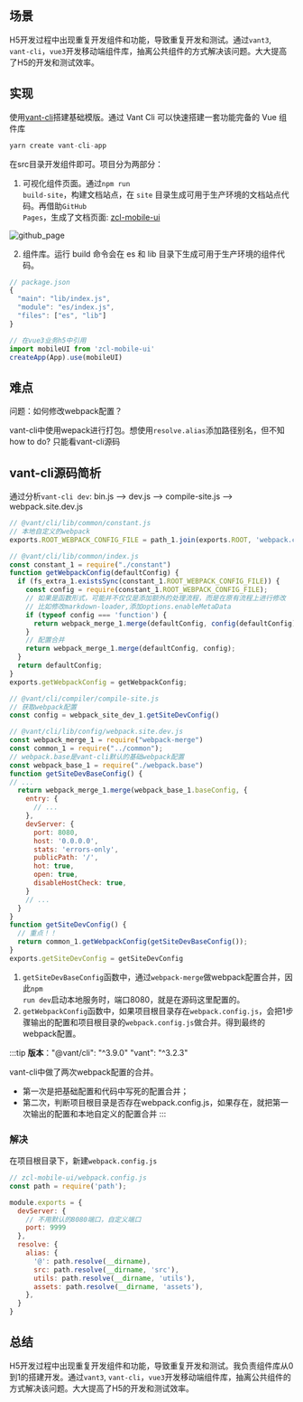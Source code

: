 ## 场景
H5开发过程中出现重复开发组件和功能，导致重复开发和测试。通过<code>vant3</code>, <code>vant-cli</code>，<code>vue3</code>开发移动端组件库，抽离公共组件的方式解决该问题。大大提高了H5的开发和测试效率。

## 实现
使用[vant-cli](https://github.com/youzan/vant/tree/dev/packages/vant-cli)搭建基础模版。通过 Vant Cli 可以快速搭建一套功能完备的 Vue 组件库
```js
yarn create vant-cli-app
```
在src目录开发组件即可。项目分为两部分：
1. 可视化组件页面。通过<code>npm run build-site</code>，构建文档站点，在 <code>site</code> 目录生成可用于生产环境的文档站点代码。再借助<code>GitHub Pages</code>，生成了文档页面: [zcl-mobile-ui](https://0zcl.github.io/zcl-mobile-ui/#/home)

![github_page](@assets/project/25.png)

2. 组件库。运行 build 命令会在 es 和 lib 目录下生成可用于生产环境的组件代码。
```js
// package.json
{
  "main": "lib/index.js",
  "module": "es/index.js",
  "files": ["es", "lib"]
}

// 在vue3业务h5中引用
import mobileUI from 'zcl-mobile-ui'
createApp(App).use(mobileUI)
```

## 难点
问题：如何修改webpack配置？

vant-cli中使用wepack进行打包。想使用<code>resolve.alias</code>添加路径别名，但不知how to do? 只能看vant-cli源码

## vant-cli源码简析
通过分析<code>vant-cli dev</code>: bin.js --> dev.js --> compile-site.js --> webpack.site.dev.js
```js
// @vant/cli/lib/common/constant.js
// 本地自定义的webpack
exports.ROOT_WEBPACK_CONFIG_FILE = path_1.join(exports.ROOT, 'webpack.config.js');

// @vant/cli/lib/common/index.js
const constant_1 = require("./constant")
function getWebpackConfig(defaultConfig) {
  if (fs_extra_1.existsSync(constant_1.ROOT_WEBPACK_CONFIG_FILE)) {
    const config = require(constant_1.ROOT_WEBPACK_CONFIG_FILE);
    // 如果是函数形式，可能并不仅仅是添加额外的处理流程，而是在原有流程上进行修改
    // 比如修改markdown-loader,添加options.enableMetaData
    if (typeof config === 'function') {
      return webpack_merge_1.merge(defaultConfig, config(defaultConfig));
    }
    // 配置合并
    return webpack_merge_1.merge(defaultConfig, config);
  }
  return defaultConfig;
}
exports.getWebpackConfig = getWebpackConfig;

// @vant/cli/compiler/compile-site.js
// 获取webpack配置
const config = webpack_site_dev_1.getSiteDevConfig()

// @vant/cli/lib/config/webpack.site.dev.js
const webpack_merge_1 = require("webpack-merge")
const common_1 = require("../common");
// webpack.base是vant-cli默认的基础webpack配置
const webpack_base_1 = require("./webpack.base")
function getSiteDevBaseConfig() {
// ...
  return webpack_merge_1.merge(webpack_base_1.baseConfig, {
    entry: {
      // ...
    },
    devServer: {
      port: 8080,
      host: '0.0.0.0',
      stats: 'errors-only',
      publicPath: '/',
      hot: true,
      open: true,
      disableHostCheck: true,
    }
    // ...
  }
}
function getSiteDevConfig() {
  // 重点！！
  return common_1.getWebpackConfig(getSiteDevBaseConfig());
}
exports.getSiteDevConfig = getSiteDevConfig
```
1. <code>getSiteDevBaseConfig</code>函数中，通过<code>webpack-merge</code>做webpack配置合并，因此<code>npm run dev</code>启动本地服务时，端口8080，就是在源码这里配置的。
2. <code>getWebpackConfig</code>函数中，如果项目根目录存在<code>webpack.config.js</code>，会把1步骤输出的配置和项目根目录的<code>webpack.config.js</code>做合并。得到最终的webpack配置。

:::tip
<strong>版本</strong>："@vant/cli": "^3.9.0"  "vant": "^3.2.3"

vant-cli中做了两次webpack配置的合并。
* 第一次是把基础配置和代码中写死的配置合并；
* 第二次，判断项目根目录是否存在webpack.config.js，如果存在，就把第一次输出的配置和本地自定义的配置合并
:::

### 解决
在项目根目录下，新建<code>webpack.config.js</code>
```js
// zcl-mobile-ui/webpack.config.js
const path = require('path');

module.exports = {
  devServer: {
    // 不用默认的8080端口，自定义端口
    port: 9999
  },
  resolve: {
    alias: {
      '@': path.resolve(__dirname),
      src: path.resolve(__dirname, 'src'),
      utils: path.resolve(__dirname, 'utils'),
      assets: path.resolve(__dirname, 'assets'),
    },
  }
}
```

## 总结
H5开发过程中出现重复开发组件和功能，导致重复开发和测试。我负责组件库从0到1的搭建开发。通过<code>vant3</code>, <code>vant-cli</code>，<code>vue3</code>开发移动端组件库，抽离公共组件的方式解决该问题。大大提高了H5的开发和测试效率。

